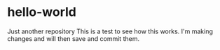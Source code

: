 # hello-world
Just another repository
This is a test to see how this works.  I'm making changes and will then save and commit them.
